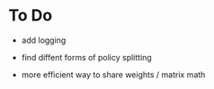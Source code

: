 # To Do


 - add logging

 - find diffent forms of policy splitting

 - more efficient way to share weights / matrix math